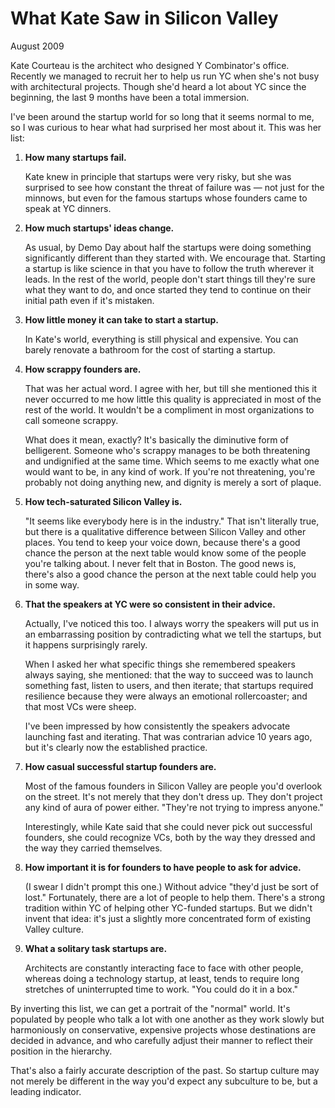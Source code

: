 # What Kate Saw in Silicon Valley

August 2009

Kate Courteau is the architect who designed Y Combinator's office. Recently we managed to recruit her to help us run YC when she's not busy with architectural projects. Though she'd heard a lot about YC since the beginning, the last 9 months have been a total immersion.

I've been around the startup world for so long that it seems normal to me, so I was curious to hear what had surprised her most about it. This was her list:

1. **How many startups fail.**

   Kate knew in principle that startups were very risky, but she was surprised to see how constant the threat of failure was — not just for the minnows, but even for the famous startups whose founders came to speak at YC dinners.

2. **How much startups' ideas change.**

   As usual, by Demo Day about half the startups were doing something significantly different than they started with. We encourage that. Starting a startup is like science in that you have to follow the truth wherever it leads. In the rest of the world, people don't start things till they're sure what they want to do, and once started they tend to continue on their initial path even if it's mistaken.

3. **How little money it can take to start a startup.**

   In Kate's world, everything is still physical and expensive. You can barely renovate a bathroom for the cost of starting a startup.

4. **How scrappy founders are.**

   That was her actual word. I agree with her, but till she mentioned this it never occurred to me how little this quality is appreciated in most of the rest of the world. It wouldn't be a compliment in most organizations to call someone scrappy.

   What does it mean, exactly? It's basically the diminutive form of belligerent. Someone who's scrappy manages to be both threatening and undignified at the same time. Which seems to me exactly what one would want to be, in any kind of work. If you're not threatening, you're probably not doing anything new, and dignity is merely a sort of plaque.

5. **How tech-saturated Silicon Valley is.**

   "It seems like everybody here is in the industry." That isn't literally true, but there is a qualitative difference between Silicon Valley and other places. You tend to keep your voice down, because there's a good chance the person at the next table would know some of the people you're talking about. I never felt that in Boston. The good news is, there's also a good chance the person at the next table could help you in some way.

6. **That the speakers at YC were so consistent in their advice.**

   Actually, I've noticed this too. I always worry the speakers will put us in an embarrassing position by contradicting what we tell the startups, but it happens surprisingly rarely.

   When I asked her what specific things she remembered speakers always saying, she mentioned: that the way to succeed was to launch something fast, listen to users, and then iterate; that startups required resilience because they were always an emotional rollercoaster; and that most VCs were sheep.

   I've been impressed by how consistently the speakers advocate launching fast and iterating. That was contrarian advice 10 years ago, but it's clearly now the established practice.

7. **How casual successful startup founders are.**

   Most of the famous founders in Silicon Valley are people you'd overlook on the street. It's not merely that they don't dress up. They don't project any kind of aura of power either. "They're not trying to impress anyone."

   Interestingly, while Kate said that she could never pick out successful founders, she could recognize VCs, both by the way they dressed and the way they carried themselves.

8. **How important it is for founders to have people to ask for advice.**

   (I swear I didn't prompt this one.) Without advice "they'd just be sort of lost." Fortunately, there are a lot of people to help them. There's a strong tradition within YC of helping other YC-funded startups. But we didn't invent that idea: it's just a slightly more concentrated form of existing Valley culture.

9. **What a solitary task startups are.**

   Architects are constantly interacting face to face with other people, whereas doing a technology startup, at least, tends to require long stretches of uninterrupted time to work. "You could do it in a box."

By inverting this list, we can get a portrait of the "normal" world. It's populated by people who talk a lot with one another as they work slowly but harmoniously on conservative, expensive projects whose destinations are decided in advance, and who carefully adjust their manner to reflect their position in the hierarchy.

That's also a fairly accurate description of the past. So startup culture may not merely be different in the way you'd expect any subculture to be, but a leading indicator.